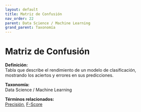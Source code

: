 ```yaml
---
layout: default
title: Matriz de Confusión
nav_order: 22
parent: Data Science / Machine Learning
grand_parent: Taxonomía
---
```


# Matriz de Confusión

**Definición:**  
Tabla que describe el rendimiento de un modelo de clasificación, mostrando los aciertos y errores en sus predicciones.

**Taxonomía:**  
Data Science / Machine Learning

**Términos relacionados:**  
[Precisión](https://maleniski.github.io/diccionario-angl-tec-mx/docs/taxonomia/data--science--/--machine--learning/precisin.html), [F-Score](https://maleniski.github.io/diccionario-angl-tec-mx/docs/taxonomia/data--science--/--machine--learning/f-score.html)
